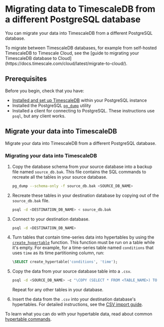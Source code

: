 # Migrating data to TimescaleDB from a different PostgreSQL database
You can migrate your data into TimescaleDB from a different PostgreSQL database.

<highlight type="note">
To migrate between TimescaleDB databases, for example from self-hosted
TimescaleDB to Timescale Cloud, see the [guide to migrating your TimescaleDB
database to Cloud](https://docs.timescale.com/cloud/latest/migrate-to-cloud/).
</highlight>

## Prerequisites

Before you begin, check that you have:

- [Installed and set up TimescaleDB][install] within your PostgreSQL instance
- Installed the PostgreSQL [`pg_dump`][pg_dump] utility
- Installed a client for connecting to PostgreSQL. These instructions use
  `psql`, but any client works.

## Migrate your data into TimescaleDB

Migrate your data into TimescaleDB from a different PostgreSQL database.

<procedure>

### Migrating your data into TimescaleDB

1.  Copy the database schema from your source database into a backup file named
    `source_db.bak`. This file contains the SQL commands to recreate all the
    tables in your source database.
    ```bash
    pg_dump --schema-only -f source_db.bak <SOURCE_DB_NAME>
    ```

1.  Recreate these tables in your destination database by copying out of the
    `source_db.bak` file.
    ```bash
    psql -d <DESTINATION_DB_NAME> < source_db.bak
    ```

1.  Connect to your destination database.
    ```bash
    psql -d <DESTINATION_DB_NAME>
    ```

1.  Turn tables that contain time-series data into hypertables by using the
    [`create_hypertable`][create_hypertable] function. This function must be run
    on a table while it's empty. For example, for a time-series table named
    `conditions` that uses `time` as its time partitioning column, run:
    ```sql
    \SELECT create_hypertable('conditions', 'time');
    ```

1.  Copy the data from your source database table into a `.csv`.
    ```bash
    psql -d <SOURCE_DB_NAME> -c "\COPY (SELECT * FROM <TABLE_NAME>) TO <FILENAME>.csv DELIMITER ',' CSV"
    ```
    Repeat for any other tables in your database.

1.  Insert the data from the `.csv` into your destination database's
    hypertables. For detailed instructions, see the [CSV import
    guide][csv-import].

</procedure>

To learn what you can do with your hypertable data, read about common
[hypertable commands][hypertable-commands].

[create_hypertable]: /api/:currentVersion:/hypertable/create_hypertable/
[csv-import]: /how-to-guides/migrate-data/import-csv/
[hypertable-commands]: /how-to-guides/hypertables/
[install]: /install/:currentVersion:/
[pg_dump]: https://www.postgresql.org/docs/current/app-pgdump.html
